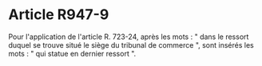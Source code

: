# Article R947-9

Pour l'application de l'article R. 723-24, après les mots : " dans le ressort duquel se trouve situé le siège du tribunal de commerce ", sont insérés les mots : " qui statue en dernier ressort ".
